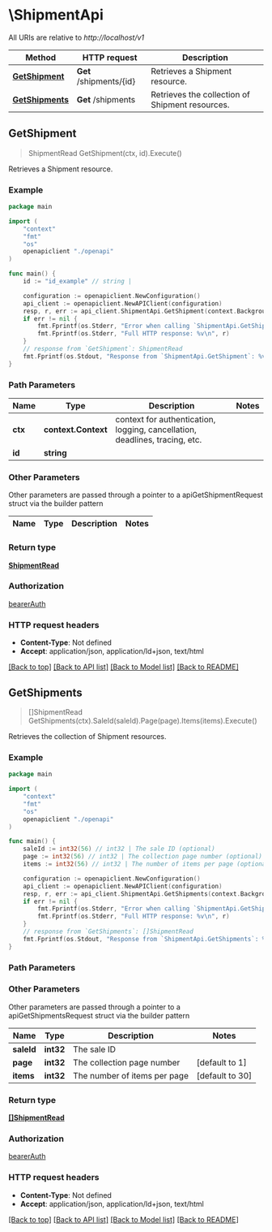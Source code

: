 # \ShipmentApi

All URIs are relative to *http://localhost/v1*

Method | HTTP request | Description
------------- | ------------- | -------------
[**GetShipment**](ShipmentApi.md#GetShipment) | **Get** /shipments/{id} | Retrieves a Shipment resource.
[**GetShipments**](ShipmentApi.md#GetShipments) | **Get** /shipments | Retrieves the collection of Shipment resources.



## GetShipment

> ShipmentRead GetShipment(ctx, id).Execute()

Retrieves a Shipment resource.

### Example

```go
package main

import (
    "context"
    "fmt"
    "os"
    openapiclient "./openapi"
)

func main() {
    id := "id_example" // string | 

    configuration := openapiclient.NewConfiguration()
    api_client := openapiclient.NewAPIClient(configuration)
    resp, r, err := api_client.ShipmentApi.GetShipment(context.Background(), id).Execute()
    if err != nil {
        fmt.Fprintf(os.Stderr, "Error when calling `ShipmentApi.GetShipment``: %v\n", err)
        fmt.Fprintf(os.Stderr, "Full HTTP response: %v\n", r)
    }
    // response from `GetShipment`: ShipmentRead
    fmt.Fprintf(os.Stdout, "Response from `ShipmentApi.GetShipment`: %v\n", resp)
}
```

### Path Parameters


Name | Type | Description  | Notes
------------- | ------------- | ------------- | -------------
**ctx** | **context.Context** | context for authentication, logging, cancellation, deadlines, tracing, etc.
**id** | **string** |  | 

### Other Parameters

Other parameters are passed through a pointer to a apiGetShipmentRequest struct via the builder pattern


Name | Type | Description  | Notes
------------- | ------------- | ------------- | -------------


### Return type

[**ShipmentRead**](ShipmentRead.md)

### Authorization

[bearerAuth](../README.md#bearerAuth)

### HTTP request headers

- **Content-Type**: Not defined
- **Accept**: application/json, application/ld+json, text/html

[[Back to top]](#) [[Back to API list]](../README.md#documentation-for-api-endpoints)
[[Back to Model list]](../README.md#documentation-for-models)
[[Back to README]](../README.md)


## GetShipments

> []ShipmentRead GetShipments(ctx).SaleId(saleId).Page(page).Items(items).Execute()

Retrieves the collection of Shipment resources.

### Example

```go
package main

import (
    "context"
    "fmt"
    "os"
    openapiclient "./openapi"
)

func main() {
    saleId := int32(56) // int32 | The sale ID (optional)
    page := int32(56) // int32 | The collection page number (optional) (default to 1)
    items := int32(56) // int32 | The number of items per page (optional) (default to 30)

    configuration := openapiclient.NewConfiguration()
    api_client := openapiclient.NewAPIClient(configuration)
    resp, r, err := api_client.ShipmentApi.GetShipments(context.Background()).SaleId(saleId).Page(page).Items(items).Execute()
    if err != nil {
        fmt.Fprintf(os.Stderr, "Error when calling `ShipmentApi.GetShipments``: %v\n", err)
        fmt.Fprintf(os.Stderr, "Full HTTP response: %v\n", r)
    }
    // response from `GetShipments`: []ShipmentRead
    fmt.Fprintf(os.Stdout, "Response from `ShipmentApi.GetShipments`: %v\n", resp)
}
```

### Path Parameters



### Other Parameters

Other parameters are passed through a pointer to a apiGetShipmentsRequest struct via the builder pattern


Name | Type | Description  | Notes
------------- | ------------- | ------------- | -------------
 **saleId** | **int32** | The sale ID | 
 **page** | **int32** | The collection page number | [default to 1]
 **items** | **int32** | The number of items per page | [default to 30]

### Return type

[**[]ShipmentRead**](ShipmentRead.md)

### Authorization

[bearerAuth](../README.md#bearerAuth)

### HTTP request headers

- **Content-Type**: Not defined
- **Accept**: application/json, application/ld+json, text/html

[[Back to top]](#) [[Back to API list]](../README.md#documentation-for-api-endpoints)
[[Back to Model list]](../README.md#documentation-for-models)
[[Back to README]](../README.md)

